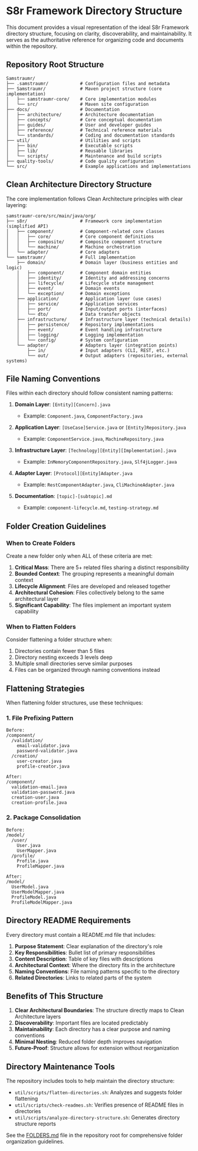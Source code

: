 # S8r Framework Directory Structure

This document provides a visual representation of the ideal S8r Framework directory structure, focusing on clarity, discoverability, and maintainability. It serves as the authoritative reference for organizing code and documents within the repository.

## Repository Root Structure

```
Samstraumr/
├── .samstraumr/            # Configuration files and metadata
├── Samstraumr/             # Maven project structure (core implementation)
│   ├── samstraumr-core/    # Core implementation modules
│   └── src/                # Maven site configuration
├── docs/                   # Documentation
│   ├── architecture/       # Architecture documentation
│   ├── concepts/           # Core conceptual documentation
│   ├── guides/             # User and developer guides
│   ├── reference/          # Technical reference materials
│   └── standards/          # Coding and documentation standards
├── util/                   # Utilities and scripts
│   ├── bin/                # Executable scripts 
│   ├── lib/                # Reusable libraries
│   └── scripts/            # Maintenance and build scripts
├── quality-tools/          # Code quality configuration
└── src/                    # Example applications and implementations
```

## Clean Architecture Directory Structure

The core implementation follows Clean Architecture principles with clear layering:

```
samstraumr-core/src/main/java/org/
├── s8r/                    # Framework core implementation (simplified API)
│   ├── component/          # Component-related core classes
│   │   ├── core/           # Core component definitions
│   │   ├── composite/      # Composite component structure
│   │   └── machine/        # Machine orchestration
│   └── adapter/            # Core adapters
└── samstraumr/             # Full implementation 
    ├── domain/             # Domain layer (business entities and logic)
    │   ├── component/      # Component domain entities
    │   ├── identity/       # Identity and addressing concerns
    │   ├── lifecycle/      # Lifecycle state management
    │   ├── event/          # Domain events
    │   └── exception/      # Domain exceptions
    ├── application/        # Application layer (use cases)
    │   ├── service/        # Application services
    │   ├── port/           # Input/output ports (interfaces)
    │   └── dto/            # Data transfer objects
    ├── infrastructure/     # Infrastructure layer (technical details)
    │   ├── persistence/    # Repository implementations
    │   ├── event/          # Event handling infrastructure
    │   ├── logging/        # Logging implementation
    │   └── config/         # System configuration
    └── adapter/            # Adapters layer (integration points)
        ├── in/             # Input adapters (CLI, REST, etc.)
        └── out/            # Output adapters (repositories, external systems)
```

## File Naming Conventions

Files within each directory should follow consistent naming patterns:

1. **Domain Layer**: `[Entity][Concern].java`
   - Example: `Component.java`, `ComponentFactory.java`

2. **Application Layer**: `[UseCase]Service.java` or `[Entity]Repository.java`
   - Example: `ComponentService.java`, `MachineRepository.java`

3. **Infrastructure Layer**: `[Technology][Entity][Implementation].java`
   - Example: `InMemoryComponentRepository.java`, `Slf4jLogger.java`

4. **Adapter Layer**: `[Protocol][Entity]Adapter.java`
   - Example: `RestComponentAdapter.java`, `CliMachineAdapter.java`

5. **Documentation**: `[topic]-[subtopic].md`
   - Example: `component-lifecycle.md`, `testing-strategy.md`

## Folder Creation Guidelines

### When to Create Folders

Create a new folder only when ALL of these criteria are met:

1. **Critical Mass**: There are 5+ related files sharing a distinct responsibility
2. **Bounded Context**: The grouping represents a meaningful domain context
3. **Lifecycle Alignment**: Files are developed and released together
4. **Architectural Cohesion**: Files collectively belong to the same architectural layer
5. **Significant Capability**: The files implement an important system capability

### When to Flatten Folders

Consider flattening a folder structure when:

1. Directories contain fewer than 5 files
2. Directory nesting exceeds 3 levels deep
3. Multiple small directories serve similar purposes
4. Files can be organized through naming conventions instead

## Flattening Strategies

When flattening folder structures, use these techniques:

### 1. File Prefixing Pattern

```
Before:
/component/
  /validation/
    email-validator.java
    password-validator.java
  /creation/
    user-creator.java
    profile-creator.java

After:
/component/
  validation-email.java
  validation-password.java
  creation-user.java
  creation-profile.java
```

### 2. Package Consolidation

```
Before:
/model/
  /user/
    User.java
    UserMapper.java
  /profile/
    Profile.java
    ProfileMapper.java

After:
/model/
  UserModel.java
  UserModelMapper.java
  ProfileModel.java
  ProfileModelMapper.java
```

## Directory README Requirements

Every directory must contain a README.md file that includes:

1. **Purpose Statement**: Clear explanation of the directory's role
2. **Key Responsibilities**: Bullet list of primary responsibilities
3. **Content Description**: Table of key files with descriptions
4. **Architectural Context**: Where the directory fits in the architecture
5. **Naming Conventions**: File naming patterns specific to the directory
6. **Related Directories**: Links to related parts of the system

## Benefits of This Structure

1. **Clear Architectural Boundaries**: The structure directly maps to Clean Architecture layers
2. **Discoverability**: Important files are located predictably
3. **Maintainability**: Each directory has a clear purpose and naming conventions
4. **Minimal Nesting**: Reduced folder depth improves navigation
5. **Future-Proof**: Structure allows for extension without reorganization

## Directory Maintenance Tools

The repository includes tools to help maintain the directory structure:

- `util/scripts/flatten-directories.sh`: Analyzes and suggests folder flattening
- `util/scripts/check-readmes.sh`: Verifies presence of README files in directories
- `util/scripts/analyze-directory-structure.sh`: Generates directory structure reports

See the [FOLDERS.md](../../../FOLDERS.md) file in the repository root for comprehensive folder organization guidelines.